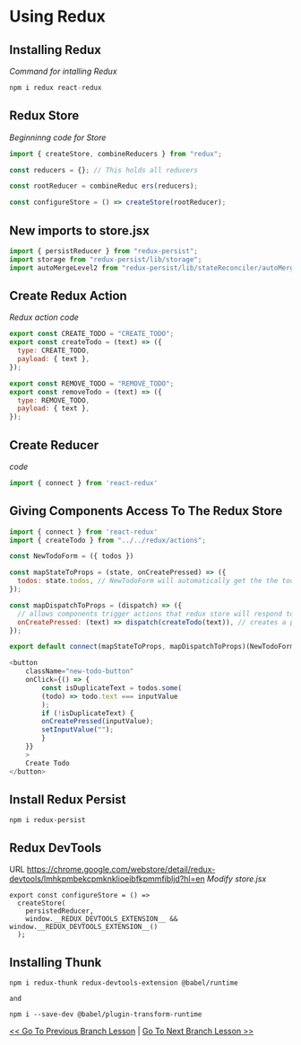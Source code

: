 # Using Redux

## Installing Redux
*Command for intalling Redux*
```javascript
npm i redux react-redux
```

## Redux Store
*Beginninng code for Store*
```javascript
import { createStore, combineReducers } from "redux";

const reducers = {}; // This holds all reducers

const rootReducer = combineReduc ers(reducers);

const configureStore = () => createStore(rootReducer);
```

## New imports to store.jsx
```javascript
import { persistReducer } from "redux-persist";
import storage from "redux-persist/lib/storage";
import autoMergeLevel2 from "redux-persist/lib/stateReconciler/autoMergeLevel2";
```


## Create Redux Action
*Redux action code*
```javascript
export const CREATE_TODO = "CREATE_TODO";
export const createTodo = (text) => ({
  type: CREATE_TODO,
  payload: { text },
});

export const REMOVE_TODO = "REMOVE_TODO";
export const removeTodo = (text) => ({
  type: REMOVE_TODO,
  payload: { text },
});
```

## Create Reducer
*code*
```javascript
import { connect } from 'react-redux'
```

## Giving Components Access To The Redux Store
```javascript
import { connect } from 'react-redux'
import { createTodo } from "../../redux/actions";

const NewTodoForm = ({ todos })

const mapStateToProps = (state, onCreatePressed) => ({
  todos: state.todos, // NewTodoForm will automatically get the the todos from the state passed to it as a todos prop
});

const mapDispatchToProps = (dispatch) => ({
  // allows components trigger actions that redux store will respond to
  onCreatePressed: (text) => dispatch(createTodo(text)), // creates a proper object action
});

export default connect(mapStateToProps, mapDispatchToProps)(NewTodoForm);

<button
    className="new-todo-button"
    onClick={() => {
        const isDuplicateText = todos.some(
        (todo) => todo.text === inputValue
        );
        if (!isDuplicateText) {
        onCreatePressed(inputValue);
        setInputValue("");
        }
    }}
    >
    Create Todo
</button>
```

## Install Redux Persist
```
npm i redux-persist
```

## Redux DevTools
URL https://chrome.google.com/webstore/detail/redux-devtools/lmhkpmbekcpmknklioeibfkpmmfibljd?hl=en
*Modify store.jsx*
```
export const configureStore = () =>
  createStore(
    persistedReducer,
    window.__REDUX_DEVTOOLS_EXTENSION__ && window.__REDUX_DEVTOOLS_EXTENSION__()
  );
```

## Installing Thunk
```
npm i redux-thunk redux-devtools-extension @babel/runtime

and

npm i --save-dev @babel/plugin-transform-runtime
```


[<< Go To Previous Branch Lesson](https://github.com/yourwpmadesimple/modern-react-projects/tree/Lesson-93_Redux_ReduxDevTools) | [Go To Next Branch Lesson >>](https://github.com/yourwpmadesimple/modern-react-projects/tree/#)
